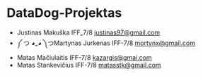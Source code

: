 ﻿# DataDog-Projektas
* Justinas Makuška IFF_7/8 justinas97@gmail.com
* ༼ つ ◕_◕ ༽つMartynas Jurkėnas  IFF-7/8 mortynx@gmail.com
* Matas Mačiulaitis  IFF-7/8 kazargis@gmai.com 
* Matas Stankevičius  IFF-7/8 matasstk@gmail.com
